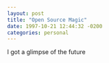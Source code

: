 ```yaml
---
layout: post
title: "Open Source Magic"
date: 1997-10-21 12:44:32 -0200
categories: personal
---
```

I got a glimpse of the future